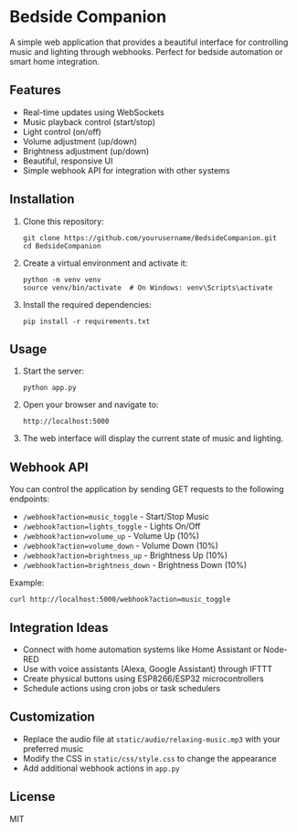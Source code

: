 # Bedside Companion

A simple web application that provides a beautiful interface for controlling music and lighting through webhooks. Perfect for bedside automation or smart home integration.

## Features

- Real-time updates using WebSockets
- Music playback control (start/stop)
- Light control (on/off)
- Volume adjustment (up/down)
- Brightness adjustment (up/down)
- Beautiful, responsive UI
- Simple webhook API for integration with other systems

## Installation

1. Clone this repository:
   ```
   git clone https://github.com/yourusername/BedsideCompanion.git
   cd BedsideCompanion
   ```

2. Create a virtual environment and activate it:
   ```
   python -m venv venv
   source venv/bin/activate  # On Windows: venv\Scripts\activate
   ```

3. Install the required dependencies:
   ```
   pip install -r requirements.txt
   ```

## Usage

1. Start the server:
   ```
   python app.py
   ```

2. Open your browser and navigate to:
   ```
   http://localhost:5000
   ```

3. The web interface will display the current state of music and lighting.

## Webhook API

You can control the application by sending GET requests to the following endpoints:

- `/webhook?action=music_toggle` - Start/Stop Music
- `/webhook?action=lights_toggle` - Lights On/Off
- `/webhook?action=volume_up` - Volume Up (10%)
- `/webhook?action=volume_down` - Volume Down (10%)
- `/webhook?action=brightness_up` - Brightness Up (10%)
- `/webhook?action=brightness_down` - Brightness Down (10%)

Example:
```
curl http://localhost:5000/webhook?action=music_toggle
```

## Integration Ideas

- Connect with home automation systems like Home Assistant or Node-RED
- Use with voice assistants (Alexa, Google Assistant) through IFTTT
- Create physical buttons using ESP8266/ESP32 microcontrollers
- Schedule actions using cron jobs or task schedulers

## Customization

- Replace the audio file at `static/audio/relaxing-music.mp3` with your preferred music
- Modify the CSS in `static/css/style.css` to change the appearance
- Add additional webhook actions in `app.py`

## License

MIT 